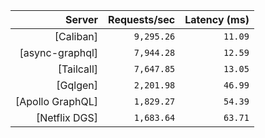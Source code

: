 <!-- PERFORMANCE_RESULTS_START -->

| Server | Requests/sec | Latency (ms) |
|--------:|--------------:|--------------:|
| [Caliban] | `9,295.26` | `11.09` |
| [async-graphql] | `7,944.28` | `12.59` |
| [Tailcall] | `7,647.85` | `13.05` |
| [Gqlgen] | `2,201.98` | `46.99` |
| [Apollo GraphQL] | `1,829.27` | `54.39` |
| [Netflix DGS] | `1,683.64` | `63.71` |

<!-- PERFORMANCE_RESULTS_END -->
